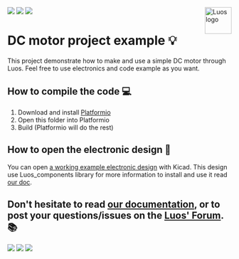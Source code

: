 <a href="https://luos.io"><img src="https://www.luos.io/wp-content/uploads/2020/03/Luos-color.png" alt="Luos logo" title="Luos" align="right" height="60" /></a>

![](https://github.com/Luos-io/mod_DC_motor/workflows/Build/badge.svg)
[![](http://certified.luos.io)](https://luos.io)
[![](https://img.shields.io/github/license/Luos-io/Mod_dc_motor)](https://github.com/Luos-io/Mod_dc_motor/blob/master/LICENSE)


# DC motor project example :bulb:
This project demonstrate how to make and use a simple DC motor through Luos. Feel free to use electronics and code example as you want.

## How to compile the code :computer:

 1. Download and install [Platformio](https://platformio.org/platformio-ide)
 2. Open this folder into Platformio
 3. Build (Platformio will do the rest)

## How to open the electronic design :electric_plug:
You can open [a working example electronic design](https://github.com/Luos-io/Electronics) with Kicad. This design use Luos_components library for more information to install and use it read [our doc](https://docs.luos.io).

## Don't hesitate to read [our documentation](https://docs.luos.io), or to post your questions/issues on the [Luos' Forum](https://community.luos.io). :books:

[![](https://img.shields.io/discourse/topics?server=https%3A%2F%2Fcommunity.luos.io&logo=Discourse)](https://community.luos.io)
[![](https://img.shields.io/badge/Luos-Documentation-34A3B4)](https://docs.luos.io)
[![](https://img.shields.io/badge/LinkedIn-Follow%20us-0077B5?style=flat&logo=linkedin)](https://www.linkedin.com/company/luos)
